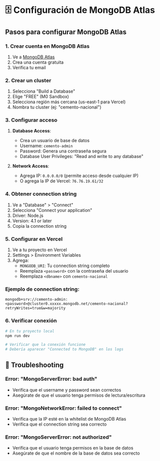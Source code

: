 # 🗄️ Configuración de MongoDB Atlas

## Pasos para configurar MongoDB Atlas

### 1. Crear cuenta en MongoDB Atlas
1. Ve a [MongoDB Atlas](https://www.mongodb.com/atlas)
2. Crea una cuenta gratuita
3. Verifica tu email

### 2. Crear un cluster
1. Selecciona "Build a Database"
2. Elige "FREE" (M0 Sandbox)
3. Selecciona región más cercana (us-east-1 para Vercel)
4. Nombra tu cluster (ej: "cemento-nacional")

### 3. Configurar acceso
1. **Database Access**:
   - Crea un usuario de base de datos
   - Username: `cemento-admin`
   - Password: Genera una contraseña segura
   - Database User Privileges: "Read and write to any database"

2. **Network Access**:
   - Agrega IP: `0.0.0.0/0` (permite acceso desde cualquier IP)
   - O agrega la IP de Vercel: `76.76.19.61/32`

### 4. Obtener connection string
1. Ve a "Database" > "Connect"
2. Selecciona "Connect your application"
3. Driver: Node.js
4. Version: 4.1 or later
5. Copia la connection string

### 5. Configurar en Vercel
1. Ve a tu proyecto en Vercel
2. Settings > Environment Variables
3. Agrega:
   - `MONGODB_URI`: Tu connection string completo
   - Reemplaza `<password>` con la contraseña del usuario
   - Reemplaza `<dbname>` con `cemento-nacional`

### Ejemplo de connection string:
```
mongodb+srv://cemento-admin:<password>@cluster0.xxxxx.mongodb.net/cemento-nacional?retryWrites=true&w=majority
```

### 6. Verificar conexión
```bash
# En tu proyecto local
npm run dev

# Verificar que la conexión funcione
# Debería aparecer "Connected to MongoDB" en los logs
```

## 🔧 Troubleshooting

### Error: "MongoServerError: bad auth"
- Verifica que el username y password sean correctos
- Asegúrate de que el usuario tenga permisos de lectura/escritura

### Error: "MongoNetworkError: failed to connect"
- Verifica que la IP esté en la whitelist de MongoDB Atlas
- Verifica que el connection string sea correcto

### Error: "MongoServerError: not authorized"
- Verifica que el usuario tenga permisos en la base de datos
- Asegúrate de que el nombre de la base de datos sea correcto

